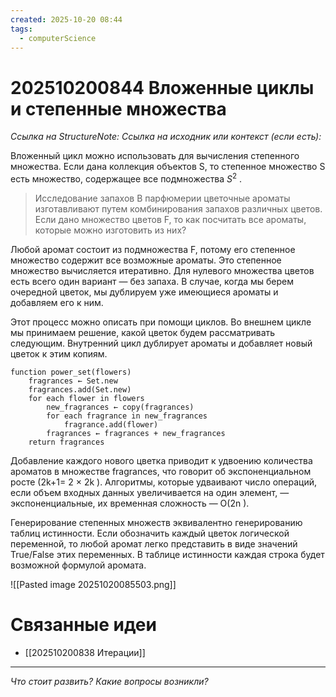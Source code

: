 ```yaml
---
created: 2025-10-20 08:44
tags:
  - computerScience
---
```

# 202510200844 Вложенные циклы и степенные множества

*Ссылка на StructureNote:*
*Ссылка на исходник или контекст (если есть):* 

Вложенный цикл можно использовать для вычисления степенного множества. Если дана коллекция объектов S, то степенное множество S есть множество, содержащее все подмножества $S^2$ .

>Исследование запахов В парфюмерии цветочные ароматы изготавливают путем комбинирования запахов различных цветов. Если дано множество цветов F, то как посчитать все ароматы, которые можно изготовить из них?

Любой аромат состоит из подмножества F, потому его степенное множество содержит все возможные ароматы. Это степенное множество вычисляется итеративно. Для нулевого множества цветов есть всего один вариант — без запаха. В случае, когда мы берем очередной цветок, мы дублируем уже имеющиеся ароматы и добавляем его к ним.

Этот процесс можно описать при помощи циклов. Во внешнем цикле мы принимаем решение, какой цветок будем рассматривать следующим. Внутренний цикл дублирует ароматы и добавляет новый цветок к этим копиям.

```
function power_set(flowers)
    fragrances ← Set.new
    fragrances.add(Set.new)
    for each flower in flowers
        new_fragrances ← copy(fragrances)
        for each fragrance in new_fragrances
            fragrance.add(flower)
        fragrances ← fragrances + new_fragrances
    return fragrances
```

Добавление каждого нового цветка приводит к удвоению количества ароматов в множестве fragrances, что говорит об экспоненциальном росте (2k+1= 2 × 2k ). Алгоритмы, которые удваивают число операций, если объем входных данных увеличивается на один элемент, — экспоненциальные, их временная сложность — O(2n ).

Генерирование степенных множеств эквивалентно генерированию таблиц истинности. Если обозначить каждый цветок логической переменной, то любой аромат легко представить в виде значений True/False этих переменных. В таблице истинности каждая строка будет возможной формулой аромата.

![[Pasted image 20251020085503.png]]

# Связанные идеи

- [[202510200838 Итерации]]
---

*Что стоит развить? Какие вопросы возникли?*
